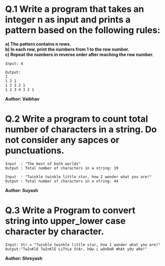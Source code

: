 # Q.1 Write a program that takes an integer n as input and prints a pattern based on the following rules:
**a) The pattern contains n rows.<br>**
**b) In each row, print the numbers from 1 to the row number.<br>**
**c) Repeat the numbers in reverse order after reaching the row number.**
```
Input: 4

Output:
1
1 2 1
1 2 3 2 1
1 2 3 4 3 2 1
```
**Author: Vaibhav**

# Q.2 Write a program to count total number of characters in a string. Do not consider any sapces or punctuations.
```
Input  : "The best of both worlds"  
Output : Total number of characters in a string: 19

Input  : "Twinkle twinkle little star, how I wonder what you are!"
Output : Total number of characters in a string: 44
```
**Author: Suyash**

# Q.3 Write a Program to convert string into upper_lower case character by character.
```
Input: Str = "Twinkle twinkle little star, how I wonder what you are!"
Output:"TwInKlE TwInKlE LiTtLe StAr, hOw i wOnDeR WhAt yOu aRe!"
```
**Author: Shreyash**
